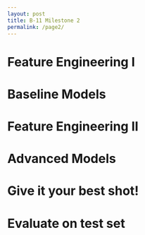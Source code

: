 ```yaml
---
layout: post
title: B-11 Milestone 2
permalink: /page2/
---
```



# Feature Engineering I


# Baseline Models


# Feature Engineering II


# Advanced Models


# Give it your best shot!


# Evaluate on test set






